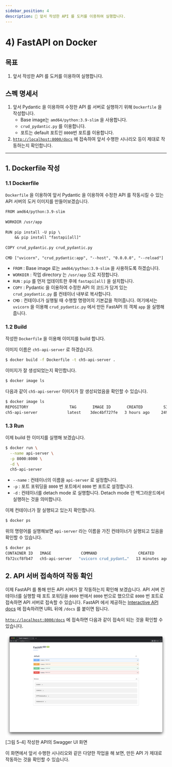 ```yaml
---
sidebar_position: 4
description: 📌 앞서 작성한 API 를 도커를 이용하여 실행합니다.
---
```


# 4) FastAPI on Docker

## 목표

1. 앞서 작성한 API 를 도커를 이용하여 실행합니다.

## 스펙 명세서

1. 앞서 Pydantic 을 이용하여 수정한 API 를 서버로 실행하기 위해 `Dockerfile` 을 작성합니다.
    - Base image는 `amd64/python:3.9-slim` 을 사용합니다.
    - `crud_pydantic.py` 를 이용합니다.
    - 포트는 default 포트인 `8000`번 포트를 이용합니다.
2. [`http://localhost:8000/docs`](http://localhost:8000/docs) 에 접속하여 앞서 수행한 시나리오 등이 제대로 작동하는지 확인합니다.

---

## 1. Dockerfile 작성

### 1.1 Dockerfile

`Dockerfile` 을 이용하여 앞서 Pydantic 을 이용하여 수정한 API 를 작동시킬 수 있는 API 서버의 도커 이미지를 만들어보겠습니다.

```docker
FROM amd64/python:3.9-slim

WORKDIR /usr/app

RUN pip install -U pip \
    && pip install "fastapi[all]"

COPY crud_pydantic.py crud_pydantic.py

CMD ["uvicorn", "crud_pydantic:app", "--host", "0.0.0.0", "--reload"]
```

- `FROM` : Base image 로는 `amd64/python:3.9-slim` 을 사용하도록 하겠습니다.
- `WORKDIR` : 작업 directory 는 `/usr/app` 으로 지정합니다.
- `RUN` : `pip` 를 먼저 업데이트한 후에 `fastapi[all]` 을 설치합니다.
- `COPY` : Pydantic 을 이용하여 수정한 API 의 코드가 담겨 있는 `crud_paydantic.py` 를 컨테이너 내부로 복사합니다.
- `CMD` : 컨테이너가 실행될 때 수행할 명령어의 기본값을 적어줍니다. 여기에서는 `uvicorn` 을 이용해 `crud_pydantic.py` 에서 만든 FastAPI 의 객체 `app` 을 실행해 줍니다.

### 1.2 Build

작성한 `Dockerfile` 을 이용해 이미지를 build 합니다.

이미지 이름은 `ch5-api-server` 로 하겠습니다.

```bash
$ docker build -f Dockerfile -t ch5-api-server .
```

이미지가 잘 생성되었는지 확인합니다.

```bash
$ docker image ls
```

다음과 같이 `ch5-api-server` 이미지가 잘 생성되었음을 확인할 수 있습니다.

```bash
$ docker image ls
REPOSITORY                  TAG       IMAGE ID       CREATED         SIZE
ch5-api-server             latest    3dec4bf727fe   3 hours ago     249MB
```

### 1.3 Run

이제 build 한 이미지를 실행해 보겠습니다.

```bash
$ docker run \
  --name api-server \
  -p 8000:8000 \
  -d \
  ch5-api-server
```

- `--name` : 컨테이너의 이름을 `api-server` 로 설정합니다.
- `-p` : 포트 포워딩을 `8000` 번 포트에서 `8000` 번 포트로 설정합니다.
- `-d` : 컨테이너를 detach mode 로 실행합니다. Detach mode 란 백그라운드에서 실행하는 것을 의미합니다.

이제 컨테이너가 잘 실행되고 있는지 확인합니다.

```bash
$ docker ps
```

위의 명령어를 실행해보면 `api-server` 라는 이름을 가진 컨테이너가 실행되고 있음을 확인할 수 있습니다.

```bash
$ docker ps
CONTAINER ID   IMAGE             COMMAND                  CREATED          STATUS          PORTS                    NAMES
fb72ccf8fb47   ch5-api-server   "uvicorn crud_pydant…"   13 minutes ago   Up 13 minutes   0.0.0.0:8000->8000/tcp   api-server
```

## 2. API 서버 접속하여 작동 확인

이제 FastAPI 를 통해 만든 API 서버가 잘 작동하는지 확인해 보겠습니다.
API 서버 컨테이너를 실행할 때 포트 포워딩을 `8000` 번에서 `8000` 번으로 했으므로 `8000` 번 포트로 접속하면 API 서버로 접속할 수 있습니다.
FastAPI 에서 제공하는 [Interactive API docs](https://fastapi.tiangolo.com/tutorial/first-steps/#interactive-api-docs) 에 접속하려면 URL 뒤에 `/docs` 를 붙이면 됩니다.

[`http://localhost:8000/docs`](http://localhost:8000/docs) 에 접속하면 다음과 같이 접속이 되는 것을 확인할 수 있습니다.

<div style={{textAlign: 'center'}}>

![API's Swagger UI Screen](./img/fastapi-4.png)
[그림 5-4] 작성한 API의 Swagger UI 화면

</div>

이 화면에서 앞서 수행한 시나리오와 같은 다양한 작업을 해 보면, 만든 API 가 제대로 작동하는 것을 확인할 수 있습니다.
